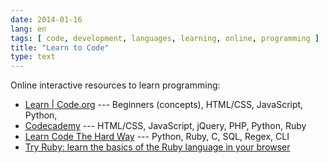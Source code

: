 ```yaml
---
date: 2014-01-16
lang: en
tags: [ code, development, languages, learning, online, programming ]
title: "Learn to Code"
type: text
---
```


Online interactive resources to learn programming:

-   [Learn  |  Code.org](http://code.org/learn) --- Beginners (concepts),
    HTML/CSS, JavaScript, Python,
-   [Codecademy](http://www.codecademy.com/learn) --- HTML/CSS,
    JavaScript, jQuery, PHP, Python, Ruby
-   [Learn Code The Hard Way](http://learncodethehardway.org) ---
    Python, Ruby, C, SQL, Regex, CLI
-   [Try Ruby: learn the basics of the Ruby language in your
    browser](http://tryruby.org)

